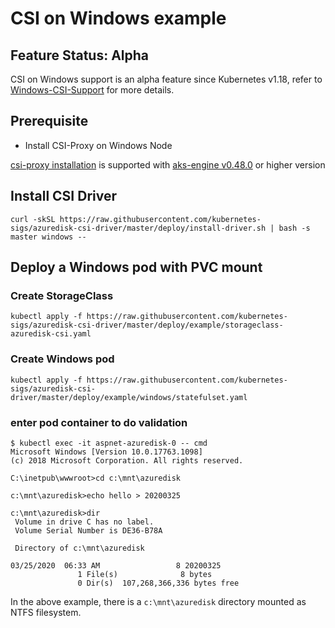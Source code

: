 # CSI on Windows example

## Feature Status: Alpha

CSI on Windows support is an alpha feature since Kubernetes v1.18, refer to [Windows-CSI-Support](https://github.com/kubernetes/enhancements/blob/master/keps/sig-windows/20190714-windows-csi-support.md) for more details.

## Prerequisite
- Install CSI-Proxy on Windows Node

[csi-proxy installation](https://github.com/Azure/aks-engine/blob/master/docs/topics/csi-proxy-windows.md) is supported with [aks-engine v0.48.0](https://github.com/Azure/aks-engine/releases/tag/v0.48.0) or higher version

## Install CSI Driver
```console
curl -skSL https://raw.githubusercontent.com/kubernetes-sigs/azuredisk-csi-driver/master/deploy/install-driver.sh | bash -s master windows --
```

## Deploy a Windows pod with PVC mount

### Create StorageClass

```console
kubectl apply -f https://raw.githubusercontent.com/kubernetes-sigs/azuredisk-csi-driver/master/deploy/example/storageclass-azuredisk-csi.yaml
```

### Create Windows pod

```console
kubectl apply -f https://raw.githubusercontent.com/kubernetes-sigs/azuredisk-csi-driver/master/deploy/example/windows/statefulset.yaml
```

### enter pod container to do validation

```console
$ kubectl exec -it aspnet-azuredisk-0 -- cmd
Microsoft Windows [Version 10.0.17763.1098]
(c) 2018 Microsoft Corporation. All rights reserved.

C:\inetpub\wwwroot>cd c:\mnt\azuredisk

c:\mnt\azuredisk>echo hello > 20200325

c:\mnt\azuredisk>dir
 Volume in drive C has no label.
 Volume Serial Number is DE36-B78A

 Directory of c:\mnt\azuredisk

03/25/2020  06:33 AM                 8 20200325
               1 File(s)              8 bytes
               0 Dir(s)  107,268,366,336 bytes free
```
In the above example, there is a `c:\mnt\azuredisk` directory mounted as NTFS filesystem.
